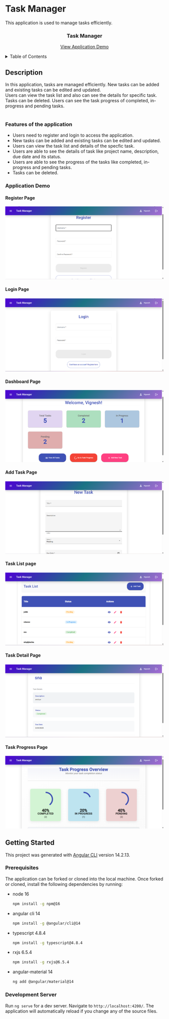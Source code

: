 # Task Manager
This application is used to manage tasks efficiently.
<h3 align="center">Task Manager</h3>
<p align="center">
  <a href="https://vignesh-0521.github.io/Task-02-Task-Manager/">View Application Demo</a>
</p>

<details>
  <summary>Table of Contents</summary>
  <ol>
    <li>
      <a href="#description">Description</a>
      <ul>
        <li><a href="#features-of-the-application">Features of the Application</a></li>
        <li><a href="#application-demo">Application Demo</a></li>
      </ul>
    </li>
    <li>
      <a href="#getting-started">Getting Started</a>
      <ul>
        <li><a href="#prerequisites">Prerequisites</a></li>
        <li><a href="#development-server">Development Server</a></li>
      </ul>
    </li>
  </ol>
</details>

## Description
In this application, tasks are managed efficiently. New tasks can be added and existing tasks can be edited and updated. <br/>Users can view the task list and also can see the details for specific task. Tasks can be deleted. Users can see the task progress of completed, in-progress and pending tasks.<br/><br/> 
### Features of the application
- Users need to register and login to access the application.
- New tasks can be added and existing tasks can be edited and updated.
- Users can view the task list and details of the specfic task.
- Users are able to see the details of task like project name, description, due date and its status.
- Users are able to see the progress of the tasks like completed, in-progress and pending tasks.
- Tasks can be deleted.

### Application Demo

#### Register Page
![alt text](image-5.png)

#### Login Page
![alt text](image-6.png)

#### Dashboard Page
![alt text](image.png)

#### Add Task Page
![alt text](image-1.png)

#### Task List page
![alt text](image-2.png)

#### Task Detail Page
![alt text](image-3.png)

#### Task Progress Page
![alt text](image-4.png)

## Getting Started<br/>
This project was generated with [Angular CLI](https://github.com/angular/angular-cli) version 14.2.13. <br/>
### Prerequisites
The application can be forked or cloned into the local machine. Once forked or cloned, install the following dependencies by running:<br/>

* node 16
    ```sh
    npm install -g npm@16
    ```
* angular cli 14
    ```sh 
    npm install -g @angular/cli@14
    ```
* typescript 4.8.4
    ```sh
    npm install -g typescript@4.8.4
    ```
* rxjs 6.5.4
    ```sh
    npm install -g rxjs@6.5.4
    ```
* angular-material 14
    ```sh
    ng add @angular/material@14
    ```

### Development Server

Run `ng serve` for a dev server. Navigate to `http://localhost:4200/`. The application will automatically reload if you change any of the source files.
